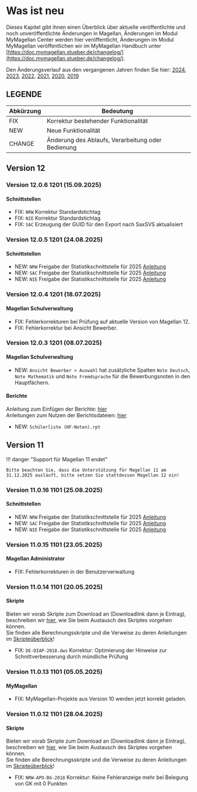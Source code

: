 # Was ist neu

Dieses Kapitel gibt ihnen einen Überblick über aktuelle veröffentlichte und noch unveröffentlichte Änderungen in Magellan. Änderungen im Modul MyMagellan Center werden hier veröffentlicht, Änderungen im Modul MyMagellan veröffentlichen wir im MyMagellan Handbuch unter [https://doc.mymagellan.stueber.de/changelog/](https://doc.mymagellan.stueber.de/changelog/).

Den Änderungsverlauf aus den vergangenen Jahren finden Sie hier: [2024](https://doc.magellan.stueber.de/changelog/changelog2024/), [2023](https://doc.magellan.stueber.de/changelog/changelog2023/), [2022](https://doc.magellan.stueber.de/changelog/changelog2022/), [2021](https://doc.magellan.stueber.de/changelog/changelog2021/), [2020](https://doc.magellan.stueber.de/changelog/changelog2020/), [2019](https://doc.magellan.stueber.de/changelog/changelog2019/)

## LEGENDE

Abkürzung | Bedeutung
----------|----------
FIX       | Korrektur bestehender Funktionalität
NEW       | Neue Funktionalität
CHANGE    | Änderung des Ablaufs, Verarbeitung oder Bedienung

## Version 12

### Version 12.0.6 1201 (15.09.2025)

#### Schnittstellen

* FIX: `NRW` Korrektur Standardstichtag
* FIX: `NIE` Korrektur Standardstichtag
* FIX: `SAC` Erzeugung der GUID für den Export nach SaxSVS aktualisiert

### Version 12.0.5 1201 (24.08.2025)

#### Schnittstellen

* NEW: `NRW` Freigabe der Statistikschnittstelle für 2025 [Anleitung](https://doc.ls.stueber.de/nordrhein-westfalen/einstieg/)
* NEW: `SAC` Freigabe der Statistikschnittstelle für 2025 [Anleitung](https://doc.ls.stueber.de/sachsen/einstieg/)
* NEW: `NIE` Freigabe der Statistikschnittstelle für 2025 [Anleitung](https://doc.ls.stueber.de/niedersachsen/einstieg/)

### Version 12.0.4 1201 (18.07.2025)

#### Magellan Schulverwaltung

* FIX: Fehlerkorrekturen bei Prüfung auf aktuelle Version von Magellan 12.
* FIX: Fehlerkorrektur bei Ansicht Bewerber.

### Version 12.0.3 1201 (08.07.2025)

#### Magellan Schulverwaltung

* NEW: `Ansicht Bewerber > Auswahl` hat zusätzliche Spalten  `Note Deutsch`, `Note Mathematik` und `Note Fremdsprache` für die Bewerbungsnoten in den Hauptfächern.

#### Berichte

Anleitung zum Einfügen der Berichte: [hier](https://doc.kb.stueber.de/support/bericht_einfuegen/)<br/>Anleitungen zum Nutzen der Berichtsdateien: [hier](https://doc.la.stueber.de)

* NEW: `Schülerliste (HF-Noten).rpt`


## Version 11

!!! danger "Support für Magellan 11 endet"

    Bitte beachten Sie, dass die Unterstützung für Magellan 11 am 31.12.2025 ausläuft, bitte setzen Sie stattdessen Magellan 12 ein!

### Version 11.0.16 1101 (25.08.2025)

#### Schnittstellen

* NEW: `NRW` Freigabe der Statistikschnittstelle für 2025 [Anleitung](https://doc.ls.stueber.de/nordrhein-westfalen/einstieg/)
* NEW: `SAC` Freigabe der Statistikschnittstelle für 2025 [Anleitung](https://doc.ls.stueber.de/sachsen/einstieg/)
* NEW: `NIE` Freigabe der Statistikschnittstelle für 2025 [Anleitung](https://doc.ls.stueber.de/niedersachsen/einstieg/)

### Version 11.0.15 1101 (23.05.2025)

#### Magellan Administrator

* FIX: Fehlerkorrekturen in der Benutzerverwaltung

### Version 11.0.14 1101 (20.05.2025)

#### Skripte

Bieten wir vorab Skripte zum Download an (Downloadlink dann je Eintrag), beschreiben wir [hier](https://doc.kb.stueber.de/support/skript_tauschen/), wie Sie beim Austausch des Skriptes vorgehen können.<br/>Sie finden alle Berechnungsskripte und die Verweise zu deren Anleitungen im [Skripteüberblick](https://doc.la.stueber.de/skriptueberblick/)!

* FIX: `DE-DIAP-2018.dws` Korrektur: Optimierung der Hinweise zur Schnittverbesserung durch mündliche Prüfung

### Version 11.0.13 1101 (05.05.2025)

#### MyMagellan

* FIX: MyMagellan-Projekte aus Version 10 werden jetzt korrekt geladen.


### Version 11.0.12 1101 (28.04.2025)

#### Skripte

Bieten wir vorab Skripte zum Download an (Downloadlink dann je Eintrag), beschreiben wir [hier](https://doc.kb.stueber.de/support/skript_tauschen/), wie Sie beim Austausch des Skriptes vorgehen können.<br/>Sie finden alle Berechnungsskripte und die Verweise zu deren Anleitungen im [Skripteüberblick](https://doc.la.stueber.de/skriptueberblick/)!

* FIX: `NRW-APO-BG-2018` Korrektur: Keine Fehleranzeige mehr bei Belegung von GK mit 0 Punkten


